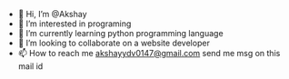 - 👋 Hi, I’m @Akshay
- 👀 I’m interested in programing
- 🌱 I’m currently learning python programming language
- 💞️ I’m looking to collaborate on  a website developer
- 📫 How to reach me akshayydv0147@gmail.com send me msg on this  mail id

<!---
Akshay97289/Akshay97289 is a ✨ special ✨ repository because its `README.md` (this file) appears on your GitHub profile.
You can click the Preview link to take a look at your changes.
--->
